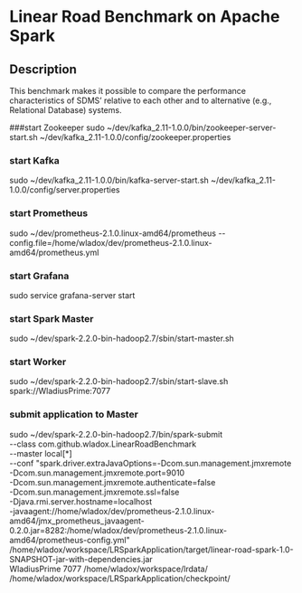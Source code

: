 # Linear Road Benchmark on Apache Spark

## Description
This benchmark makes it possible to compare the performance characteristics of SDMS’ relative to each other and to alternative (e.g., Relational Database)
systems.

###start Zookeeper
sudo ~/dev/kafka_2.11-1.0.0/bin/zookeeper-server-start.sh ~/dev/kafka_2.11-1.0.0/config/zookeeper.properties

### start Kafka
sudo ~/dev/kafka_2.11-1.0.0/bin/kafka-server-start.sh ~/dev/kafka_2.11-1.0.0/config/server.properties

### start Prometheus
sudo ~/dev/prometheus-2.1.0.linux-amd64/prometheus --config.file=/home/wladox/dev/prometheus-2.1.0.linux-amd64/prometheus.yml

### start Grafana
sudo service grafana-server start

### start Spark Master
sudo ~/dev/spark-2.2.0-bin-hadoop2.7/sbin/start-master.sh

### start Worker
sudo ~/dev/spark-2.2.0-bin-hadoop2.7/sbin/start-slave.sh spark://WladiusPrime:7077

### submit application to Master
sudo ~/dev/spark-2.2.0-bin-hadoop2.7/bin/spark-submit \
--class com.github.wladox.LinearRoadBenchmark \
--master local[*] \
--conf "spark.driver.extraJavaOptions=-Dcom.sun.management.jmxremote \
-Dcom.sun.management.jmxremote.port=9010 \
-Dcom.sun.management.jmxremote.authenticate=false \
-Dcom.sun.management.jmxremote.ssl=false \
-Djava.rmi.server.hostname=localhost \
-javaagent://home/wladox/dev/prometheus-2.1.0.linux-amd64/jmx_prometheus_javaagent-0.2.0.jar=8282:/home/wladox/dev/prometheus-2.1.0.linux-amd64/prometheus-config.yml" \
/home/wladox/workspace/LRSparkApplication/target/linear-road-spark-1.0-SNAPSHOT-jar-with-dependencies.jar \
WladiusPrime 7077 /home/wladox/workspace/lrdata/ /home/wladox/workspace/LRSparkApplication/checkpoint/